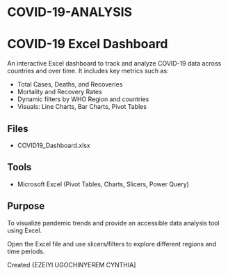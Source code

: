 # COVID-19-ANALYSIS
#  COVID-19 Excel Dashboard

An interactive Excel dashboard to track and analyze COVID-19 data across countries and over time. It includes key metrics such as:

- Total Cases, Deaths, and Recoveries  
- Mortality and Recovery Rates  
- Dynamic filters by WHO Region and countries  
- Visuals: Line Charts, Bar Charts, Pivot Tables

##  Files

- COVID19_Dashboard.xlsx

##  Tools

- Microsoft Excel (Pivot Tables, Charts, Slicers, Power Query)

##  Purpose

To visualize pandemic trends and provide an accessible data analysis tool using Excel.

Open the Excel file and use slicers/filters to explore different regions and time periods.

Created {EZEIYI UGOCHINYEREM CYNTHIA]

